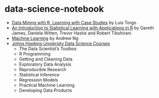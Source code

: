 data-science-notebook
=====================

- [Data Mining with R, Learning with Case Studies](dmwr/README.md) by Luis Torgo
- [An Introduction to Statistical Learning with Applications in R](islr/README.md) by Gareth James, Daniela Witten, Trevor Hastie and Robert Tibshirani
- [Machine Learning](coursera-ml/README.md) by Andrew Ng
- [Johns Hopkins Unviersity Data Science Courses](https://github.com/helio9cn/jhu-data-science/)
  - The Data Scientist’s Toolbox
  - R Programming
  - Getting and Cleaning Data
  - Exploratory Data Analysis
  - Reproducible Research
  - Statistical Inference
  - Regression Models
  - Practical Machine Learning
  - Developing Data Products
